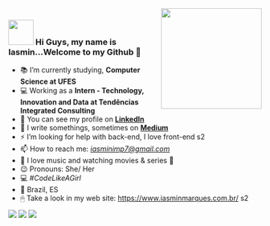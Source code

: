 <img align='right' src='https://user-images.githubusercontent.com/5713670/87202985-820dcb80-c2b6-11ea-9f56-7ec461c497c3.gif' width='200"'>

### <img src="https://media.giphy.com/media/VgCDAzcKvsR6OM0uWg/giphy.gif" width="50"> Hi Guys, my name is Iasmin...Welcome to my Github 👋


- 📚 I’m currently studying, **Computer Science at UFES**
- 💻 Working as a **Intern - Technology, Innovation and Data at Tendências Integrated Consulting**
- 🌱 You can see my profile on [**LinkedIn**](https://www.linkedin.com/in/iasmin-marques-b08906128/)
- 📝 I write somethings, sometimes on [**Medium**](https://medium.com/@iasminimp7)
- ⚡ I’m looking for help with back-end, I love front-end s2
- 📫 How to reach me: *iasminimp7@gmail.com*
- 🎥 I love music and watching movies & series :black_heart:
- 😉 Pronouns: She/ Her
- 💻 *#CodeLikeAGirl*
- 📍 Brazil, ES
- 🖱 Take a look in my web site: https://www.iasminmarques.com.br/ s2

 <a href="https://www.linkedin.com/in/iasmin-marques-b08906128/"><img src="https://img.shields.io/badge/LinkedIn-informational?logo=linkedin"/></a>  <a href="https://medium.com/@iasminimp7"><img src="https://img.shields.io/twitter/url?color=gray&label=Medium&logo=Medium&logoColor=nothing&style=social&url=https%3A%2F%2Fmedium.com%2F%40iasminimp7"/></a>  <a href="https://www.instagram.com/iasminimp/"><img src="https://img.shields.io/twitter/url?color=purple&label=Instagram&logo=instagram&logoColor=nothing&style=social&url=https%3A%2F%2Fwww.instagram.com%2Fiasminimp%2F"/></a>       

<!--
BANDEIRA DO WINDOWS + "." = EMOJIS
https://shields.io/ // site dos botões
https://guides.github.com/features/mastering-markdown/ //guia de identação;
-->
